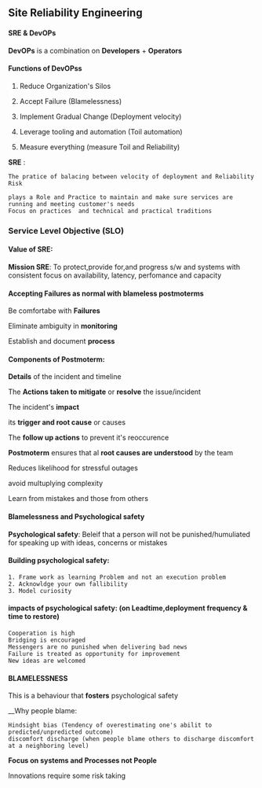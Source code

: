 
## Site Reliability Engineering 
#### SRE & DevOPs

__DevOPs__ is a combination on **Developers** + __Operators__

#### Functions of DevOPss

1. Reduce Organization's Silos

2. Accept Failure (Blamelessness)

3. Implement Gradual Change (Deployment velocity)

4. Leverage tooling and automation (Toil automation)

5. Measure everything (measure Toil and Reliability)

__SRE__ :

    The pratice of balacing between velocity of deployment and Reliability Risk

    plays a Role and Practice to maintain and make sure services are running and meeting customer's needs
    Focus on practices  and technical and practical traditions

### Service Level Objective (SLO)

#### Value of SRE:

__Mission SRE__: To protect,provide for,and progress s/w and systems with consistent focus on availability,
                latency, perfomance and capacity

#### Accepting Failures as normal with blameless postmoterms 

Be comfortabe with __Failures__

Eliminate ambiguity in __monitoring__

Establish and document __process__



#### Components of Postmoterm:

__Details__ of the incident and timeline

The __Actions taken to mitigate__ or __resolve__ the issue/incident

The incident's __impact__

its __trigger and root cause__ or causes 

The __follow up actions__ to prevent it's reoccurence

__Postmoterm__ ensures that al __root causes are understood__ by the team

Reduces likelihood for stressful outages

avoid multuplying complexity

Learn from mistakes and those from others

#### Blamelessness and Psychological safety

__Psychological safety__: Beleif that a person will not be punished/humuliated for
    speaking up with ideas, concerns or mistakes

#### Building psychological safety:

    1. Frame work as learning Problem and not an execution problem
    2. Acknowldge your own fallibility
    3. Model curiosity

#### impacts of psychological safety: (on Leadtime,deployment frequency & time to restore)

    Cooperation is high
    Bridging is encouraged
    Messengers are no punished when delivering bad news
    Failure is treated as opportunity for improvement
    New ideas are welcomed

#### BLAMELESSNESS

This is a behaviour that __fosters__ psychological safety

__Why people blame: 

    Hindsight bias (Tendency of overestimating one's abilit to predicted/unpredicted outcome)
    discomfort discharge (when people blame others to discharge discomfort at a neighboring level)
 
 __Focus on systems and Processes __not__ People__

 Innovations require some risk taking 

